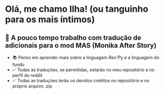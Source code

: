 # Olá, me chamo Ilha! (ou tanguinho para os mais íntimos)

## 📝 A pouco tempo trabalho com tradução de adicionais para o mod MAS (Monika After Story)
- 📚 Penso em aprender mais sobre a linguagem Ren'Py e a linguagem do fundo
- ✅ Todas as traduções, se permitidas, estarão no meu repositório e no perfil do reddit
- ✅ Todas as traduções terão os devidos créditos no repositório e no próprio arquivo .zip
